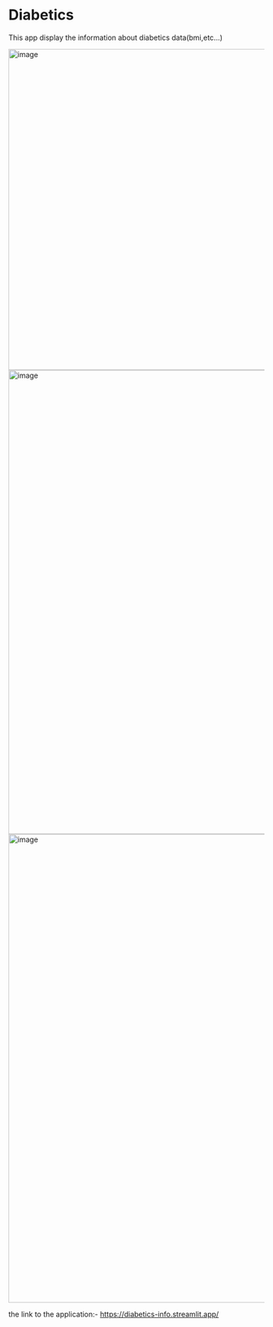 # Diabetics
This app display the information about diabetics data(bmi,etc...)

<img width="631" alt="image" src="https://github.com/user-attachments/assets/ed29f92b-6572-41fa-b55e-7082f08ac3f0" />
<img width="912" alt="image" src="https://github.com/user-attachments/assets/c6dfff95-6224-4112-81b0-bfae74dfbbe9" />
<img width="921" alt="image" src="https://github.com/user-attachments/assets/a6f32e79-e5cc-4947-9ace-b793b9b55d55" />

the link to the application:- https://diabetics-info.streamlit.app/
